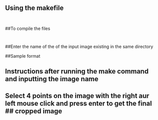 ## Using the makefile
``` ```

##To compile the files

``` ```

##Enter the name of the of the input image existing in the same directory


##Sample format
``` ```

## Instructions after running the make command and inputting the image name
## Select 4 points on the image with the right aur left mouse click and press enter to get the final ## cropped image
